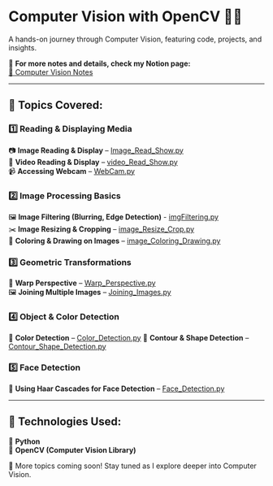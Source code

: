 # Computer Vision with OpenCV 🚀📸  

A hands-on journey through Computer Vision, featuring code, projects, and insights.  

📌 **For more notes and details, check my Notion page:**  
[🔗 Computer Vision Notes](https://marsh-appendix-b41.notion.site/Computer-Vision-Course-197d0416fc978024a6aed5dce84d27f9)  

---

## 📝 Topics Covered:  

### 1️⃣ Reading & Displaying Media  
📷 **Image Reading & Display** – [Image_Read_Show.py](https://github.com/Fatma1210/Computer-Vision-/blob/main/OpenCv/1.Image_Read_Show.py)  
🎥 **Video Reading & Display** – [video_Read_Show.py](https://github.com/Fatma1210/Computer-Vision-/blob/main/OpenCv/2.video_Read_Show.py)  
📹 **Accessing Webcam** – [WebCam.py](https://github.com/Fatma1210/Computer-Vision-/blob/main/OpenCv/3.WebCam.py)  

### 2️⃣ Image Processing Basics  
🖼️ **Image Filtering (Blurring, Edge Detection)** - [imgFiltering.py](https://github.com/Fatma1210/Computer-Vision-/blob/main/OpenCv/4.imgFiltering.py)  
✂️ **Image Resizing & Cropping** – [image_Resize_Crop.py](https://github.com/Fatma1210/Computer-Vision-/blob/main/OpenCv/5.image_Resize_Crop.py)  
🎨 **Coloring & Drawing on Images** – [image_Coloring_Drawing.py](https://github.com/Fatma1210/Computer-Vision-/blob/main/OpenCv/6.image_Coloring_Drawing.py)  

### 3️⃣ Geometric Transformations  
🔄 **Warp Perspective** – [Warp_Perspective.py](https://github.com/Fatma1210/Computer-Vision-/blob/main/OpenCv/7.Warp_Perspective.py)  
🖼️ **Joining Multiple Images** – [Joining_Images.py](https://github.com/Fatma1210/Computer-Vision-/blob/main/OpenCv/8.Joining_Images.py)  

### 4️⃣ Object & Color Detection  
🎯 **Color Detection** – [Color_Detection.py](https://github.com/Fatma1210/Computer-Vision-/blob/main/OpenCv/9.Color_Detection.py)
🔳 **Contour & Shape Detection** – [Contour_Shape_Detection.py](https://github.com/Fatma1210/Computer-Vision-/blob/main/OpenCv/10.Contour_Shape%20Detection.py)  

### 5️⃣ Face Detection  
🤖 **Using Haar Cascades for Face Detection** – [Face_Detection.py](https://github.com/Fatma1210/Computer-Vision-/blob/main/OpenCv/11.Face_Detection.py) 

---

## 🔧 Technologies Used:  
🐍 **Python**  
👀 **OpenCV (Computer Vision Library)**  

🚀 More topics coming soon! Stay tuned as I explore deeper into Computer Vision.  
